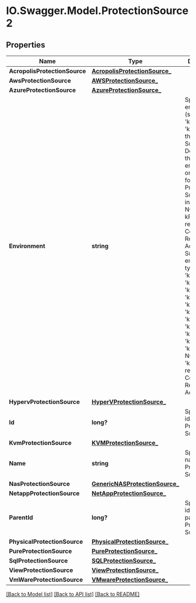 # IO.Swagger.Model.ProtectionSource2
## Properties

Name | Type | Description | Notes
------------ | ------------- | ------------- | -------------
**AcropolisProtectionSource** | [**AcropolisProtectionSource_**](AcropolisProtectionSource_.md) |  | [optional] 
**AwsProtectionSource** | [**AWSProtectionSource_**](AWSProtectionSource_.md) |  | [optional] 
**AzureProtectionSource** | [**AzureProtectionSource_**](AzureProtectionSource_.md) |  | [optional] 
**Environment** | **string** | Specifies the environment (such as &#39;kVMware&#39; or &#39;kSQL&#39;) where the Protection Source exists. Depending on the environment, one of the following Protection Sources are initialized.  NOTE: kPuppeteer refers to Cohesity&#39;s Remote Adapter. Supported environment types include &#39;kView&#39;, &#39;kSQL&#39;, &#39;kVMware&#39;, &#39;kPuppeteer&#39;, &#39;kPhysical&#39;, &#39;kPure&#39;, &#39;kNetapp, &#39;kGenericNas, &#39;kHyperV&#39;, &#39;kAcropolis&#39;, &#39;kAzure&#39;. NOTE: &#39;kPuppeteer&#39; refers to Cohesity&#39;s Remote Adapter. | [optional] 
**HypervProtectionSource** | [**HyperVProtectionSource_**](HyperVProtectionSource_.md) |  | [optional] 
**Id** | **long?** | Specifies an id of the Protection Source. | [optional] 
**KvmProtectionSource** | [**KVMProtectionSource_**](KVMProtectionSource_.md) |  | [optional] 
**Name** | **string** | Specifies a name of the Protection Source. | [optional] 
**NasProtectionSource** | [**GenericNASProtectionSource_**](GenericNASProtectionSource_.md) |  | [optional] 
**NetappProtectionSource** | [**NetAppProtectionSource_**](NetAppProtectionSource_.md) |  | [optional] 
**ParentId** | **long?** | Specifies an id of the parent of the Protection Source. | [optional] 
**PhysicalProtectionSource** | [**PhysicalProtectionSource_**](PhysicalProtectionSource_.md) |  | [optional] 
**PureProtectionSource** | [**PureProtectionSource_**](PureProtectionSource_.md) |  | [optional] 
**SqlProtectionSource** | [**SQLProtectionSource_**](SQLProtectionSource_.md) |  | [optional] 
**ViewProtectionSource** | [**ViewProtectionSource_**](ViewProtectionSource_.md) |  | [optional] 
**VmWareProtectionSource** | [**VMwareProtectionSource_**](VMwareProtectionSource_.md) |  | [optional] 

[[Back to Model list]](../README.md#documentation-for-models) [[Back to API list]](../README.md#documentation-for-api-endpoints) [[Back to README]](../README.md)

